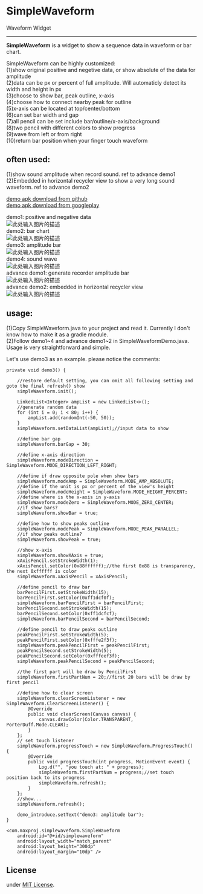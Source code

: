 ﻿# SimpleWaveform

Waveform Widget

---

**SimpleWaveform** is a widget to show a sequence data in waveform or bar chart.

SimpleWaveform can be highly customized:<br>
(1)show original positive and negetive data, or show absolute of the data for amplitude<br>
(2)data can be px or percent of full amplitude. Will automaticly detect its width and height in px<br>
(3)choose to show bar, peak outline, x-axis<br>
(4)choose how to connect nearby peak for outline<br>
(5)x-axis can be located at top/center/bottom<br>
(6)can set bar width and gap<br>
(7)all pencil can be set include bar/outline/x-axis/background<br>
(8)two pencil with different colors to show progress<br>
(9)wave from left or from right<br>
(10)return bar position when your finger touch waveform<br>


## often used:
(1)show sound amplitude when record sound. ref to advance demo1<br>
(2)Embedded in horizontal recycler view to show a very long sound waveform. ref to advance demo2<br>

[demo apk download from github](https://github.com/maxyou/SimpleWaveform/raw/master/app/app-release.apk)<br>
[demo apk download from googleplay](https://play.google.com/store/apps/details?id=maxproj.com.simplewaveform)<br>

demo1: positive and negative data<br>
![此处输入图片的描述][1]<br>
demo2: bar chart<br>
![此处输入图片的描述][2]<br>
demo3: amplitude bar<br>
![此处输入图片的描述][3]<br>
demo4: sound wave<br>
![此处输入图片的描述][4]<br>
advance demo1: generate recorder amplitude bar<br>
![此处输入图片的描述][5]<br>
advance demo2: embedded in horizontal recycler view<br>
![此处输入图片的描述][6]<br>

## usage:
(1)Copy SimpleWaveform.java to your project and read it. Currently I don't know how to make it as a gradle module.<br>
(2)Follow demo1~4 and advance demo1~2 in SimpleWaveformDemo.java. Usage is very straightforward and simple.<br>

Let's use demo3 as an example. please notice the comments:<br>

    private void demo3() {
        
        //restore default setting, you can omit all following setting and goto the final refresh() show
        simpleWaveform.init();

        LinkedList<Integer> ampList = new LinkedList<>();
        //generate random data
        for (int i = 0; i < 80; i++) {
            ampList.add(randomInt(-50, 50));
        }
        simpleWaveform.setDataList(ampList);//input data to show

        //define bar gap
        simpleWaveform.barGap = 30;

        //define x-axis direction
        simpleWaveform.modeDirection = SimpleWaveform.MODE_DIRECTION_LEFT_RIGHT;

        //define if draw opposite pole when show bars
        simpleWaveform.modeAmp = SimpleWaveform.MODE_AMP_ABSOLUTE;
        //define if the unit is px or percent of the view's height
        simpleWaveform.modeHeight = SimpleWaveform.MODE_HEIGHT_PERCENT;
        //define where is the x-axis in y-axis
        simpleWaveform.modeZero = SimpleWaveform.MODE_ZERO_CENTER;
        //if show bars?
        simpleWaveform.showBar = true;

        //define how to show peaks outline
        simpleWaveform.modePeak = SimpleWaveform.MODE_PEAK_PARALLEL;
        //if show peaks outline?
        simpleWaveform.showPeak = true;

        //show x-axis
        simpleWaveform.showXAxis = true;
        xAxisPencil.setStrokeWidth(1);
        xAxisPencil.setColor(0x88ffffff);//the first 0x88 is transparency, the next 0xffffff is color
        simpleWaveform.xAxisPencil = xAxisPencil;

        //define pencil to draw bar
        barPencilFirst.setStrokeWidth(15);
        barPencilFirst.setColor(0xff1dcf0f);
        simpleWaveform.barPencilFirst = barPencilFirst;
        barPencilSecond.setStrokeWidth(15);
        barPencilSecond.setColor(0xff1dcfcf);
        simpleWaveform.barPencilSecond = barPencilSecond;

        //define pencil to draw peaks outline
        peakPencilFirst.setStrokeWidth(5);
        peakPencilFirst.setColor(0xfffe2f3f);
        simpleWaveform.peakPencilFirst = peakPencilFirst;
        peakPencilSecond.setStrokeWidth(5);
        peakPencilSecond.setColor(0xfffeef3f);
        simpleWaveform.peakPencilSecond = peakPencilSecond;

        //the first part will be draw by PencilFirst
        simpleWaveform.firstPartNum = 20;//first 20 bars will be draw by first pencil

        //define how to clear screen
        simpleWaveform.clearScreenListener = new SimpleWaveform.ClearScreenListener() {
            @Override
            public void clearScreen(Canvas canvas) {
                canvas.drawColor(Color.TRANSPARENT, PorterDuff.Mode.CLEAR);
            }
        };
        // set touch listener
        simpleWaveform.progressTouch = new SimpleWaveform.ProgressTouch() {
            @Override
            public void progressTouch(int progress, MotionEvent event) {
                Log.d("", "you touch at: " + progress);
                simpleWaveform.firstPartNum = progress;//set touch position back to its progress
                simpleWaveform.refresh();
            }
        };
        //show...
        simpleWaveform.refresh();

        demo_introduce.setText("demo3: amplitude bar");
    }

    <com.maxproj.simplewaveform.SimpleWaveform
        android:id="@+id/simplewaveform"
        android:layout_width="match_parent"
        android:layout_height="300dp"
        android:layout_margin="10dp" />



## License<br>
under [MIT License](http://www.opensource.org/licenses/MIT).

  [1]: https://raw.githubusercontent.com/maxyou/SimpleWaveform/master/demo1.PNG
  [2]: https://raw.githubusercontent.com/maxyou/SimpleWaveform/master/demo2.PNG
  [3]: https://raw.githubusercontent.com/maxyou/SimpleWaveform/master/demo3.PNG
  [4]: https://raw.githubusercontent.com/maxyou/SimpleWaveform/master/demo4.PNG
  [5]: https://raw.githubusercontent.com/maxyou/SimpleWaveform/master/advancedemo1.gif
  [6]: https://raw.githubusercontent.com/maxyou/SimpleWaveform/master/advancedemo2.gif
